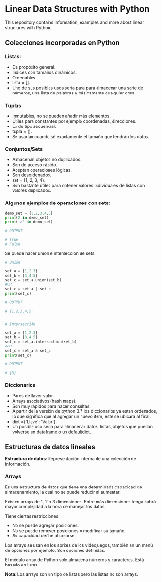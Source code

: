 # Linear Data Structures with Python

This repository contains information, examples and more about linear structures with Python.


## Colecciones incorporadas en Python

### Listas: 

- De propósito general.
- Índices con tamaños dinámicos. 
- Ordenables.
- lista = [].
- Uno de sus posibles usos sería para para almacenar una serie de números, una lista de palabras y básicamente cualquier cosa.

### Tuplas

- Inmutables, no se pueden añadir más elementos.
- Útiles para constantes por ejemplo coordenadas, direcciones.
- Es de tipo secuencial.
- tupla = ().
- Se usarían cuando sé exactamente el tamaño que tendrán los datos.

### Conjuntos/Sets

- Almacenan objetos no duplicados.
- Son de acceso rápido.
- Aceptan operaciones lógicas.
- Son desordenados.
- set = {1, 2, 3, 4}.
- Son bastante útiles para obtener valores individuales de listas con valores duplicados.

### Algunos ejemplos de operaciones con sets:

```py
demo_set = {1,2,3,4,5}
print(2 in demo_set)
print('a' in demo_set)

# OUTPUT

# True
# False
```

Se puede hacer unión e intersección de sets:

```py
# Unión

set_a = {1,2,3}
set_b = {3,4,5}
set_c = set_a.union(set_b) 
#OR
set_c = set_a | set_b
print(set_c)

# OUTPUT

# {1,2,3,4,5}


# Intersección

set_a = {1,2,3}
set_b = {3,4,5}
set_c = set_a.intersection(set_b) 
#OR
set_c = set_a & set_b
print(set_c)

# OUTPUT

# {3}
```

### Diccionarios

- Pares de llaver valor
- Arrays asociativos (hash maps).
- Son muy rápidos para hacer consultas.
- A partir de la versión de python 3.7 los diccionarios ya estan ordenados, lo que significa que al agregar un nuevo item, este se ubicará al final.
- dict ={'Llave': 'Valor'}.
- Un posible uso sería para almacenar datos, listas, objetos que puedan volverse un dataframe o un defaultdict.


## Estructuras de datos lineales

**Estructura de datos**: Representación interna de una colección de información.

### Arrays

Es una estructura de datos que tiene una determinada capacidad de almacenamiento, la cual no se puede reducir ni aumentar.

Existen arrays de 1, 2 o 3 dimensiones. Entre más dimensiones tenga habrá mayor complejidad a la hora de manejar los datos.

Tiene ciertas restricciones:

- No se puede agregar posiciones.
- No se puede remover posiciones o modificar su tamaño.
- Su capacidad define al crearse.

Los arrays se usan en los sprites de los videojuegos, también en un menú de opciones por ejemplo. Son opciones definidas.

El módulo array de Python solo almacena números y caracteres. Está basado en listas.

**Nota**: Los arrays son un tipo de listas pero las listas no son arrays.


